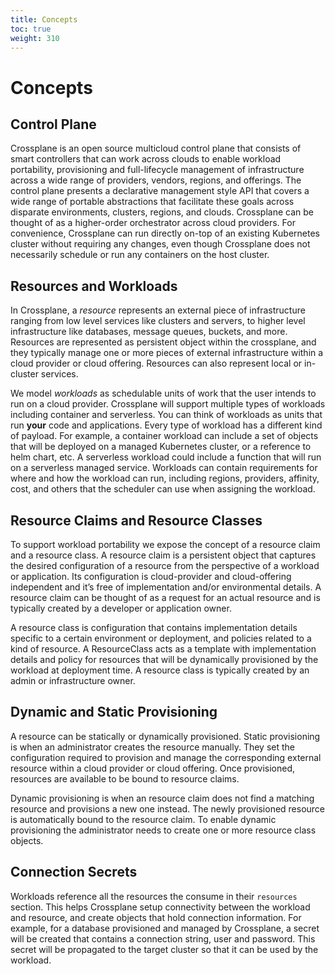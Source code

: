 ```yaml
---
title: Concepts
toc: true
weight: 310
---
```

# Concepts

## Control Plane

Crossplane is an open source multicloud control plane that consists of smart controllers that can work across clouds to enable workload portability, provisioning and full-lifecycle management of infrastructure across a wide range of providers, vendors, regions, and offerings.
The control plane presents a declarative management style API that covers a wide range of portable abstractions that facilitate these goals across disparate environments, clusters, regions, and clouds.
Crossplane can be thought of as a higher-order orchestrator across cloud providers.
For convenience, Crossplane can run directly on-top of an existing Kubernetes cluster without requiring any changes, even though Crossplane does not necessarily schedule or run any containers on the host cluster.

## Resources and Workloads

In Crossplane, a *resource* represents an external piece of infrastructure ranging from low level services like clusters and servers, to higher level infrastructure like databases, message queues, buckets, and more.
Resources are represented as persistent object within the crossplane, and they typically manage one or more pieces of external infrastructure within a cloud provider or cloud offering.
Resources can also represent local or in-cluster services.

We model *workloads* as schedulable units of work that the user intends to run on a cloud provider.
Crossplane will support multiple types of workloads including container and serverless.
You can think of workloads as units that run **your** code and applications.
Every type of workload has a different kind of payload.
For example, a container workload can include a set of objects that will be deployed on a managed Kubernetes cluster, or a reference to helm chart, etc.
A serverless workload could include a function that will run on a serverless managed service.
Workloads can contain requirements for where and how the workload can run, including regions, providers, affinity, cost, and others that the scheduler can use when assigning the workload.


## Resource Claims and Resource Classes

To support workload portability we expose the concept of a resource claim and a resource class.
A resource claim is a persistent object that captures the desired configuration of a resource from the perspective of a workload or application.
Its configuration is cloud-provider and cloud-offering independent and it’s free of implementation and/or environmental details.
A resource claim can be thought of as a request for an actual resource and is typically created by a developer or application owner.

A resource class is configuration that contains implementation details specific to a certain environment or deployment, and policies related to a kind of resource.
A ResourceClass acts as a template with implementation details and policy for resources that will be dynamically provisioned by the workload at deployment time.
A resource class is typically created by an admin or infrastructure owner.


## Dynamic and Static Provisioning

A resource can be statically or dynamically provisioned.
Static provisioning is when an administrator creates the resource manually.
They set the configuration required to provision and manage the corresponding external resource within a cloud provider or cloud offering.
Once provisioned, resources are available to be bound to resource claims.

Dynamic provisioning is when an resource claim does not find a matching resource and provisions a new one instead.
The newly provisioned resource is automatically bound to the resource claim.
To enable dynamic provisioning the administrator needs to create one or more resource class objects.

## Connection Secrets

Workloads reference all the resources the consume in their `resources` section.
This helps Crossplane setup connectivity between the workload and resource, and create objects that hold connection information.
For example, for a database provisioned and managed by Crossplane, a secret will be created that contains a connection string, user and password.
This secret will be propagated to the target cluster so that it can be used by the workload.
